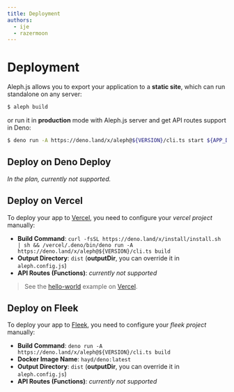 ```yaml
---
title: Deployment
authors:
  - ije
  - razermoon
---
```


# Deployment

Aleph.js allows you to export your application to a **static site**, which can run standalone on any server:

```bash
$ aleph build
```

or run it in **production** mode with Aleph.js server and get API routes support in Deno:

```bash
$ deno run -A https://deno.land/x/aleph@${VERSION}/cli.ts start ${APP_DIR} --port 80
```

## Deploy on Deno Deploy

_In the plan, currently not supported._

## Deploy on Vercel

To deploy your app to [Vercel](https://vercel.com), you need to configure your _vercel project_ manually:

- **Build Command**: `curl -fsSL https://deno.land/x/install/install.sh | sh && /vercel/.deno/bin/deno run -A https://deno.land/x/aleph@${VERSION}/cli.ts build`
- **Output Directory**: `dist` (**outputDir**, you can override it in `aleph.config.js`)
- **API Routes (Functions)**: _currently not supported_

> See the [hello-world](https://alephjs-hello-world.vercel.app/) example on [Vercel](https://vercel.com).

## Deploy on Fleek

To deploy your app to [Fleek](https://fleek.co), you need to configure your _fleek project_ manually:

- **Build Command**: `deno run -A https://deno.land/x/aleph@${VERSION}/cli.ts build`
- **Docker Image Name**: `hayd/deno:latest`
- **Output Directory**: `dist` (**outputDir**, you can override it in `aleph.config.js`)
- **API Routes (Functions)**: _currently not supported_
